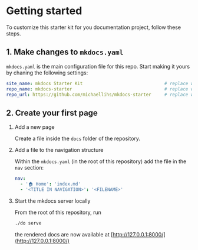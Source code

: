 # Getting started

To customize this starter kit for you documentation project, follow these steps.

## 1. Make changes to `mkdocs.yaml`

`mkdocs.yaml` is the main configuration file for this repo. Start making it yours by chaning the following settings:

```yaml
site_name: mkdocs Starter Kit                               # replace with your title
repo_name: mkdocs-starter                                   # replace with your repo name
repo_url: https://github.com/michaellihs/mkdocs-starter     # replace with your repo
```

## 2. Create your first page

1. Add a new page

    Create a file inside the `docs` folder of the repository.

2. Add a file to the navigation structure

    Within the `mkdocs.yaml` (in the root of this repository) add the file in the `nav` section:

    ```yaml
    nav:
      - '🏠 Home': 'index.md'
      - '<TITLE IN NAVIGATION>': '<FILENAME>'
    ```

3. Start the mkdocs server locally

    From the root of this repository, run

    ```bash
    ./do serve
    ```

    the rendered docs are now available at [http://127.0.0.1:8000/](http://127.0.0.1:8000/)
